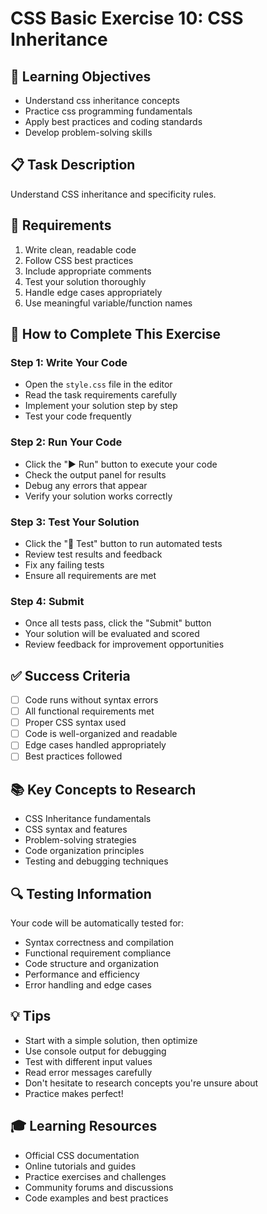 # CSS Basic Exercise 10: CSS Inheritance

## 🎯 Learning Objectives
- Understand css inheritance concepts
- Practice css programming fundamentals
- Apply best practices and coding standards
- Develop problem-solving skills

## 📋 Task Description
Understand CSS inheritance and specificity rules.

## 🔧 Requirements
1. Write clean, readable code
2. Follow CSS best practices
3. Include appropriate comments
4. Test your solution thoroughly
5. Handle edge cases appropriately
6. Use meaningful variable/function names

## 🚀 How to Complete This Exercise

### Step 1: Write Your Code
- Open the `style.css` file in the editor
- Read the task requirements carefully
- Implement your solution step by step
- Test your code frequently

### Step 2: Run Your Code
- Click the "▶️ Run" button to execute your code
- Check the output panel for results
- Debug any errors that appear
- Verify your solution works correctly

### Step 3: Test Your Solution
- Click the "🧪 Test" button to run automated tests
- Review test results and feedback
- Fix any failing tests
- Ensure all requirements are met

### Step 4: Submit
- Once all tests pass, click the "Submit" button
- Your solution will be evaluated and scored
- Review feedback for improvement opportunities

## ✅ Success Criteria
- [ ] Code runs without syntax errors
- [ ] All functional requirements met
- [ ] Proper CSS syntax used
- [ ] Code is well-organized and readable
- [ ] Edge cases handled appropriately
- [ ] Best practices followed

## 📚 Key Concepts to Research
- CSS Inheritance fundamentals
- CSS syntax and features
- Problem-solving strategies
- Code organization principles
- Testing and debugging techniques

## 🔍 Testing Information
Your code will be automatically tested for:
- Syntax correctness and compilation
- Functional requirement compliance
- Code structure and organization
- Performance and efficiency
- Error handling and edge cases

## 💡 Tips
- Start with a simple solution, then optimize
- Use console output for debugging
- Test with different input values
- Read error messages carefully
- Don't hesitate to research concepts you're unsure about
- Practice makes perfect!

## 🎓 Learning Resources
- Official CSS documentation
- Online tutorials and guides
- Practice exercises and challenges
- Community forums and discussions
- Code examples and best practices